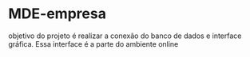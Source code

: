 # MDE-empresa
objetivo do projeto é realizar a conexão do banco de dados e interface gráfica. Essa interface é a parte do ambiente online
